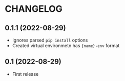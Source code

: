 # CHANGELOG

## 0.1.1 (2022-08-29)
- Ignores parsed `pip install` options
- Created virtual environmetn has `{name}-env` format

## 0.1 (2022-08-29)
- First release

